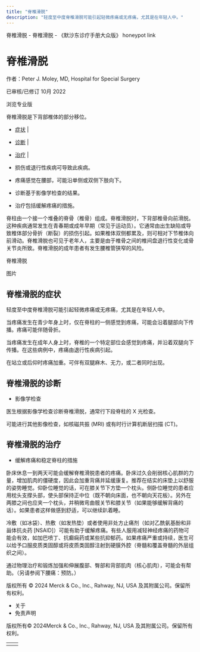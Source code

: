```yaml
---
title: "脊椎滑脱"
description: "轻度至中度脊椎滑脱可能引起轻微疼痛或无疼痛，尤其是在年轻人中。"
---
```


﻿脊椎滑脱 \- 脊椎滑脱 \- 《默沙东诊疗手册大众版》 honeypot link

# 脊椎滑脱

作者：Peter J. Moley, MD, Hospital for Special Surgery

已审核/已修订 10月 2022

浏览专业版

脊椎滑脱是下背部椎体的部分移位。

- [症状](#症状_v45389361_zh) \|
- [诊断](#诊断_v45389367_zh) \|
- [治疗](#治疗_v45389377_zh) \|

- 损伤或退行性疾病可导致此疾病。

- 疼痛感觉在腰部，可能沿单侧或双侧下肢向下。

- 诊断基于影像学检查的结果。

- 治疗包括缓解疼痛的措施。


脊柱由一个接一个堆叠的脊骨（椎骨）组成。脊椎滑脱时，下背部椎骨向前滑脱。这种疾病通常发生在青春期或成年早期（常见于运动员）。它通常由出生缺陷或导致椎体部分骨折（断裂）的损伤引起。如果椎体双侧都累及，则可相对下节椎体向前滑动。脊椎滑脱也可见于老年人，主要是由于椎骨之间的椎间盘退行性变化或骨关节炎所致。脊椎滑脱的成年患者有发生腰椎管狭窄的风险。

脊椎滑脱



图片

## 脊椎滑脱的症状

轻度至中度脊椎滑脱可能引起轻微疼痛或无疼痛，尤其是在年轻人中。

当疼痛发生在青少年身上时，仅在脊柱的一侧感觉到疼痛，可能会沿着腿部向下传播。疼痛可能伴随骨折。

当疼痛发生在成年人身上时，脊椎的一个特定部位会感觉到疼痛，并沿着双腿向下传播。在这些病例中，疼痛由退行性疾病引起。

在站立或后仰时疼痛加重。可伴有双腿麻木、无力，或二者同时出现。

## 脊椎滑脱的诊断

- 影像学检查


医生根据影像学检查诊断脊椎滑脱，通常行下段脊柱的 X 光检查。

可能进行其他影像检查，如核磁共振 (MRI) 或有时行计算机断层扫描 (CT)。

## 脊椎滑脱的治疗

- 缓解疼痛和稳定脊柱的措施


卧床休息一到两天可能会缓解脊椎滑脱患者的疼痛。卧床过久会削弱核心肌群的力量，增加肌肉的僵硬度，因此会加重背痛并延缓康复。推荐在结实的床垫上以舒服的姿势睡觉。仰卧位睡觉的话，可在膝关节下方垫一个枕头。侧卧位睡觉的患者应用枕头支撑头部，使头部保持正中位（既不朝向床面，也不朝向天花板）。另外在两膝之间也应夹一个枕头，并稍微弯曲髋关节和膝关节（如果能够缓解背痛的话）。如果患者这样做感到舒适，可以继续趴着睡。

冷敷（如冰袋）、热敷（如发热垫）或者使用非处方止痛剂（如对乙酰氨基酚和非甾体抗炎药 \[NSAID\]）可能有助于缓解疼痛。有些人服用减轻神经疼痛的药物可能会有效，如加巴喷丁、抗癫痫药或某些抗抑郁药。如果疼痛严重或持续，医生可以给予口服皮质类固醇或将皮质类固醇注射到硬膜外腔（脊髓和覆盖脊髓的外层组织之间）。

通过物理治疗和锻炼加强和伸展腹部、臀部和背部肌肉（核心肌肉），可能会有帮助。（另请参阅下腰痛：预防。）



版权所有 © 2024
Merck & Co., Inc., Rahway, NJ, USA 及其附属公司。保留所有权利。

- 关于
- 免责声明

版权所有© 2024Merck & Co., Inc., Rahway, NJ, USA 及其附属公司。保留所有权利。

|     |     |
| --- | --- |
|  |  |